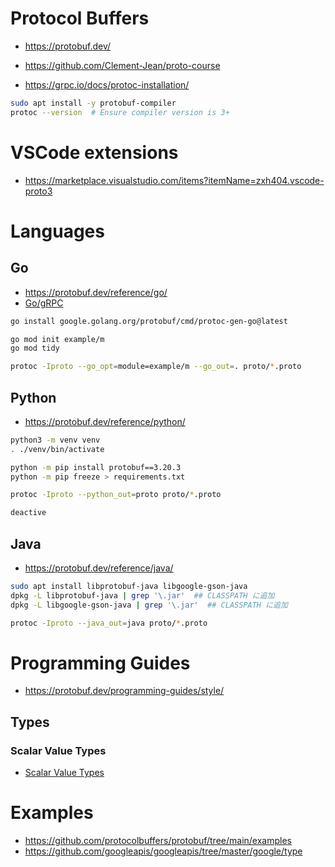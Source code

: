 # Protocol Buffers
- https://protobuf.dev/
- https://github.com/Clement-Jean/proto-course

- https://grpc.io/docs/protoc-installation/
```zsh
sudo apt install -y protobuf-compiler
protoc --version  # Ensure compiler version is 3+
```
# VSCode extensions
- https://marketplace.visualstudio.com/items?itemName=zxh404.vscode-proto3
# Languages
## Go
- https://protobuf.dev/reference/go/
- [Go/gRPC](../go/grpc.md)
```zsh
go install google.golang.org/protobuf/cmd/protoc-gen-go@latest

go mod init example/m
go mod tidy

protoc -Iproto --go_opt=module=example/m --go_out=. proto/*.proto
```
## Python
- https://protobuf.dev/reference/python/
```zsh
python3 -m venv venv
. ./venv/bin/activate

python -m pip install protobuf==3.20.3
python -m pip freeze > requirements.txt

protoc -Iproto --python_out=proto proto/*.proto

deactive
```
## Java
- https://protobuf.dev/reference/java/
```zsh
sudo apt install libprotobuf-java libgoogle-gson-java
dpkg -L libprotobuf-java | grep '\.jar'  ## CLASSPATH に追加
dpkg -L libgoogle-gson-java | grep '\.jar'  ## CLASSPATH に追加

protoc -Iproto --java_out=java proto/*.proto
```
# Programming Guides
- https://protobuf.dev/programming-guides/style/
## Types
### Scalar Value Types 
- [Scalar Value Types](https://protobuf.dev/programming-guides/proto3/#scalar)
# Examples
- https://github.com/protocolbuffers/protobuf/tree/main/examples
- https://github.com/googleapis/googleapis/tree/master/google/type
